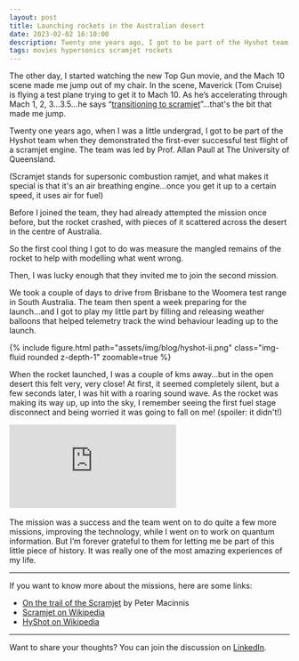 ```yaml
---
layout: post
title: Launching rockets in the Australian desert
date: 2023-02-02 16:10:00
description: Twenty one years ago, I got to be part of the Hyshot team when they demonstrated the first-ever successful test flight of a scramjet engine.
tags: movies hypersonics scramjet rockets
---
```

The other day, I started watching the new Top Gun movie, and the Mach 10 scene made me jump out of my chair. In the scene, Maverick (Tom Cruise) is flying a test plane trying to get it to Mach 10. As he’s accelerating through Mach 1, 2, 3…3.5…he says “[transitioning to scramjet](https://www.youtube.com/watch?v=2PTxm1lBQeQ&t=66s)”…that's the bit that made me jump.

Twenty one years ago, when I was a little undergrad, I got to be part of the Hyshot team when they demonstrated the first-ever successful test flight of a scramjet engine. The team was led by Prof. Allan Paull at The University of Queensland.

(Scramjet stands for supersonic combustion ramjet, and what makes it special is that it's an air breathing engine…once you get it up to a certain speed, it uses air for fuel)

Before I joined the team, they had already attempted the mission once before, but the rocket crashed, with pieces of it scattered across the desert in the centre of Australia.

So the first cool thing I got to do was measure the mangled remains of the rocket to help with modelling what went wrong.

Then, I was lucky enough that they invited me to join the second mission.

We took a couple of days to drive from Brisbane to the Woomera test range in South Australia. The team then spent a week preparing for the launch...and I got to play my little part by filling and releasing weather balloons that helped telemetry track the wind behaviour leading up to the launch.

<div class="row mt-3">
    <div class="col-sm mt-3 mt-md-0">
    {% include figure.html path="assets/img/blog/hyshot-ii.png" class="img-fluid rounded z-depth-1" zoomable=true %}
    </div>
</div>

When the rocket launched, I was a couple of kms away…but in the open desert this felt very, very close! At first, it seemed completely silent, but a few seconds later, I was hit with a roaring sound wave. As the rocket was making its way up, up into the sky, I remember seeing the first fuel stage disconnect and being worried it was going to fall on me! (spoiler: it didn't!)

<div class="auto-resizable-iframe">
  <div>
    <iframe frameborder="0" allowfullscreen="" src="https://www.youtube.com/embed/gSRnBdcSbUE"></iframe>
  </div>
</div>
<br>
The mission was a success and the team went on to do quite a few more missions, improving the technology, while I went on to work on quantum information. But I’m forever grateful to them for letting me be part of this little piece of history. It was really one of the most amazing experiences of my life.

---
If you want to know more about the missions, here are some links:
- [On the trail of the Scramjet](https://www.abc.net.au/science/slab/hyshot/default.htm) by Peter Macinnis
- [Scramjet on Wikipedia](https://en.wikipedia.org/wiki/Scramjet)
- [HyShot on Wikipedia](https://en.wikipedia.org/wiki/HyShot)

---

Want to share your thoughts? You can join the discussion on [LinkedIn](https://www.linkedin.com/posts/agata-branczyk_topgunmaverick-hypersonics-scramjet-activity-7027012711414714369-zgc2).
